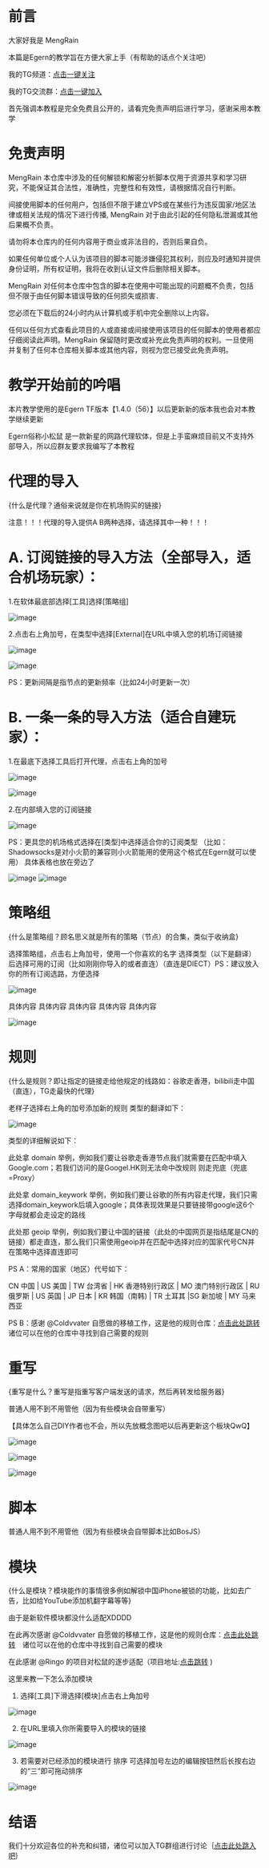 # 前言
大家好我是 MengRain

本篇是Egern的教学旨在方便大家上手（有帮助的话点个关注吧）

我的TG频道：[点击一键关注](https://t.me/mengyulianmian)

我的TG交流群：[点击一键加入](https://t.me/mengdelaochao)

首先强调本教程是完全免费且公开的，请看完免责声明后进行学习，感谢采用本教学

# 免责声明 
MengRain 本仓库中涉及的任何解锁和解密分析脚本仅用于资源共享和学习研究，不能保证其合法性，准确性，完整性和有效性，请根据情况自行判断。

间接使用脚本的任何用户，包括但不限于建立VPS或在某些行为违反国家/地区法律或相关法规的情况下进行传播, MengRain 对于由此引起的任何隐私泄漏或其他后果概不负责。

请勿将本仓库内的任何内容用于商业或非法目的，否则后果自负。

如果任何单位或个人认为该项目的脚本可能涉嫌侵犯其权利，则应及时通知并提供身份证明，所有权证明，我将在收到认证文件后删除相关脚本。

MengRain 对任何本仓库中包含的脚本在使用中可能出现的问题概不负责，包括但不限于由任何脚本错误导致的任何损失或损害．

您必须在下载后的24小时内从计算机或手机中完全删除以上内容。

任何以任何方式查看此项目的人或直接或间接使用该项目的任何脚本的使用者都应仔细阅读此声明。MengRain 保留随时更改或补充此免责声明的权利。一旦使用并复制了任何本仓库相关脚本或其他内容，则视为您已接受此免责声明。

# 教学开始前的吟唱
本片教学使用的是Egern TF版本【1.4.0（56）】以后更新新的版本我也会对本教学继续更新

Egern俗称小松鼠 是一款新星的网路代理软体，但是上手蛮麻烦目前又不支持外部导入，所以应群友要求我编写了本教程

# 代理的导入
{什么是代理？通俗来说就是你在机场购买的链接}

注意！！！代理的导入提供A B两种选择，请选择其中一种！！！

# A. 订阅链接的导入方法（全部导入，适合机场玩家）：

1.在软体最底部选择[工具]选择[策略组]

![image](https://user-images.githubusercontent.com/89105781/183559957-25aaf76e-71da-4b16-b253-463a82cf9aca.png)

2.点击右上角加号，在类型中选择[External]在URL中填入您的机场订阅链接

![image](https://user-images.githubusercontent.com/89105781/183560335-2df655ff-5443-4124-adda-2fad39bed14f.png)

![image](https://user-images.githubusercontent.com/89105781/183561508-c723ba22-c1ca-4e36-a447-fe3cea570561.png)


PS：更新间隔是指节点的更新频率（比如24小时更新一次）



# B. 一条一条的导入方法（适合自建玩家）：

1.在最底下选择工具后打开代理，点击右上角的加号

![image](https://user-images.githubusercontent.com/89105781/183353457-ee3cb598-80ca-4397-86fc-3bee55939dff.png) 

![image](https://user-images.githubusercontent.com/89105781/183353820-098870cf-731a-4d81-829a-49cd234cdb79.png)


2.在内部填入您的订阅链接


![image](https://user-images.githubusercontent.com/89105781/183354301-4d58f776-5360-4a37-8377-190cde494fe2.png)

PS：更具您的机场格式选择在[类型]中选择适合你的订阅类型
（比如：Shadowsocks是对小火箭的兼容则小火箭能用的使用这个格式在Egern就可以使用）
具体表格也放在旁边了

![image](https://user-images.githubusercontent.com/89105781/183358619-32ee1be2-9e6b-4e28-a1c4-5d22d48dffa8.png)
![image](https://user-images.githubusercontent.com/89105781/183354614-a93fca2d-2c89-42e1-8d5a-71331e611c57.png)

# 策略组
{什么是策略组？顾名思义就是所有的策略（节点）的合集，类似于收纳盒}

选择策略组，点击右上角加号，使用一个你喜欢的名字
选择类型（以下是翻译）后选择可用的订阅（比如刚刚你导入的或者直连）（直连是DIECT）PS：建议放入你的所有订阅选路，方便选择

![image](https://user-images.githubusercontent.com/89105781/183359181-8a3cad89-ff27-4ac7-88b5-e26eff58fe82.png)

具体内容 具体内容 具体内容 具体内容 具体内容

![image](https://user-images.githubusercontent.com/89105781/183359325-38c3be40-b049-4e7a-8fe9-3cbc05f5ad3c.png)

# 规则
{什么是规则？即让指定的链接走给他规定的线路如：谷歌走香港，bilibili走中国（直连），TG走最快的代理}

老样子选择右上角的加号添加新的规则
类型的翻译如下：

![image](https://user-images.githubusercontent.com/89105781/183360274-f295a0e2-e650-40f8-b07a-58cfeaa82390.png)

类型的详细解说如下：

此处拿 domain 举例，例如我们要让谷歌走香港节点我们就需要在匹配中填入Google.com；若我们访问的是Googel.HK则无法命中改规则 则走兜底（兜底=Proxy）

此处拿 domain_keywork 举例，例如我们要让谷歌的所有内容走代理，我们只需选择domain_keywork后填入google；具体表现效果是只要链接带google这6个字母就都会走设定的路线

此处那 geoip 举例，例如我们要让中国的链接（此处的中国网页是指结尾是CN的链接）都走直连，那么我们只需使用geoip并在匹配中选择对应的国家代号CN并在策略中选择直连即可

PS A：常用的国家（地区）代号如下：

CN 中国 | US 美国 | TW 台湾省 | HK 香港特别行政区 | MO 澳门特别行政区 | RU 俄罗斯 | US 英国 | JP 日本 | KR 韩国（南韩) | TR 土耳其 |SG 新加坡 | MY 马来西亚

PS B：感谢 @Coldvvater 自愿做的移植工作，这是他的规则仓库：[点击此处跳转](https://github.com/Coldvvater/Egern/tree/master/Rule)　诸位可以在他的仓库中寻找到自己需要的规则


# 重写
{重写是什么？重写是指重写客户端发送的请求，然后再转发给服务器}

普通人用不到不用管他（因为有些模块会自带重写）

【具体怎么自己DIY作者也不会，所以先放概念图吧以后再更新这个板块QwQ】

![image](https://user-images.githubusercontent.com/89105781/183366021-e04891a6-0d2d-42db-bcdd-b4e69e412f61.png)

![image](https://user-images.githubusercontent.com/89105781/183366062-51dfa172-446a-4350-8c5c-e2d4d0ae9930.png)

![image](https://user-images.githubusercontent.com/89105781/183366104-38e121a4-aa69-4b35-a011-820a9b140adf.png)

# 脚本
普通人用不到不用管他（因为有些模块会自带脚本比如BosJS）

# 模块
{什么是模块？模块能作的事情很多例如解锁中国iPhone被锁的功能，比如去广告，比如给YouTube添加机翻字幕等等}

由于是新软件模块都没什么适配XDDDD

在此再次感谢 @Coldvvater 自愿做的移植工作，这是他的规则仓库：[点击此处跳转](https://github.com/Coldvvater/Egern/tree/master/Module)　诸位可以在他的仓库中寻找到自己需要的模块

在此感谢 @Ringo 的项目对松鼠的逐步适配（项目地址:[点击跳转](https://github.com/VirgilClyne/iRingo/) )

这里来教一下怎么添加模块

1. 选择[工具]下滑选择[模块]点击右上角加号

![image](https://user-images.githubusercontent.com/89105781/183590432-c5393980-9bf5-45c1-9e06-09f1c87bbff9.png)

2. 在URL里填入你所需要导入的模块的链接

![image](https://user-images.githubusercontent.com/89105781/183590464-d0d18b32-5824-448b-9200-c364a8686691.png)

3. 若需要对已经添加的模块进行 排序 可选择加号左边的编辑按钮然后长按右边的“三”即可拖动排序

![image](https://user-images.githubusercontent.com/89105781/183590884-ff704357-6f0e-49de-b0b1-5ded8ab836cb.png)


# 结语
我们十分欢迎各位的补充和纠错，诸位可以加入TG群组进行讨论｛[点击此处跳入吧](https://t.me/mengdelaochao)｝




